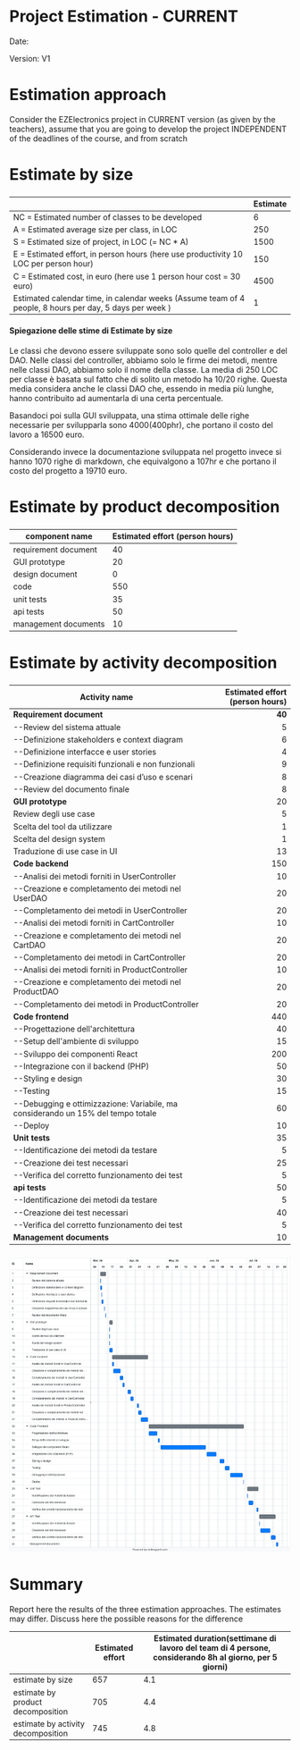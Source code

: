 # Project Estimation - CURRENT
Date:

Version: V1


# Estimation approach
Consider the EZElectronics  project in CURRENT version (as given by the teachers), assume that you are going to develop the project INDEPENDENT of the deadlines of the course, and from scratch
# Estimate by size
### 
|             | Estimate                        |             
| ----------- | ------------------------------- |  
| NC =  Estimated number of classes to be developed   |             6                |             
|  A = Estimated average size per class, in LOC       |           250              | 
| S = Estimated size of project, in LOC (= NC * A) |              1500 |
| E = Estimated effort, in person hours (here use productivity 10 LOC per person hour)  |                  150                    |   
| C = Estimated cost, in euro (here use 1 person hour cost = 30 euro) | 4500 | 
| Estimated calendar time, in calendar weeks (Assume team of 4 people, 8 hours per day, 5 days per week ) |      1              |               

#### Spiegazione delle stime di Estimate by size
Le classi che devono essere sviluppate sono solo quelle del controller e del DAO. Nelle classi del controller, abbiamo solo le firme dei metodi, mentre nelle classi DAO, abbiamo solo il nome della classe. La media di 250 LOC per classe è basata sul fatto che di solito un metodo ha 10/20 righe. Questa media considera anche le classi DAO che, essendo in media più lunghe, hanno contribuito ad aumentarla di una certa percentuale.

Basandoci poi sulla GUI sviluppata, una stima ottimale delle righe necessarie per svilupparla sono 4000(400phr), che portano il costo del lavoro a 16500 euro.

Considerando invece la documentazione sviluppata nel progetto invece si hanno 1070 righe di markdown, che equivalgono a 107hr e che portano il costo del progetto a 19710 euro.


# Estimate by product decomposition
### 
|         component name    | Estimated effort (person hours)   |             
| ----------- | ------------------------------- | 
| requirement document   | 40 |
| GUI prototype |20|
| design document |0|
| code |550|
| unit tests | 35 |
| api tests | 50 |
| management documents  | 10|



# Estimate by activity decomposition
### 
|         Activity name    | Estimated effort (person hours)   |             
| ---------------------------- | -------------------------------: | 
|**Requirement document**    | **40** |
| --Review del sistema attuale| 5 |
| --Definizione stakeholders e context diagram| 6 |
| --Definizione interfacce e user stories| 4 |
| --Definizione requisiti funzionali e non funzionali| 9 |
| --Creazione diagramma dei casi d’uso e scenari| 8 |
| --Review del documento finale| 8 |
| **GUI prototype** |20|
| Review degli use case | 5 |
| Scelta del tool da utilizzare | 1 |
| Scelta del design system | 1 |
| Traduzione di use case in UI | 13 |
| **Code backend** |150|
| --Analisi dei metodi forniti in UserController| 10|
| --Creazione e completamento dei metodi nel UserDAO| 20|
| --Completamento dei metodi in UserController| 20|
| --Analisi dei metodi forniti in CartController| 10 |
| --Creazione e completamento dei metodi nel CartDAO| 20|
| --Completamento dei metodi in CartController| 20|
| --Analisi dei metodi forniti in ProductController| 10|
| --Creazione e completamento dei metodi nel ProductDAO| 20|
| --Completamento dei metodi in ProductController| 20 |
| **Code frontend**|440|
| --Progettazione dell'architettura| 40|
| --Setup dell'ambiente di sviluppo| 15|
| --Sviluppo dei componenti React| 200 |
| --Integrazione con il backend (PHP)| 50 |
| --Styling e design| 30 |
| --Testing| 15 |
| --Debugging e ottimizzazione: Variabile, ma considerando un 15% del tempo totale | 60 |
| --Deploy| 10 |
| **Unit tests** | 35 |
| --Identificazione dei metodi da testare|5|
| --Creazione dei test necessari|25|0
| --Verifica del corretto funzionamento dei test|5|
| **api tests** | 50 |
| --Identificazione dei metodi da testare|5|
| --Creazione dei test necessari|40|
| --Verifica del corretto funzionamento dei test|5|
| **Management documents**  | 10 |
###
![alt text](Immagini/gantt.png)

# Summary

Report here the results of the three estimation approaches. The  estimates may differ. Discuss here the possible reasons for the difference

|             | Estimated effort                        |   Estimated duration(settimane di lavoro del team di 4 persone, considerando 8h al giorno, per 5 giorni) |          
| ----------- | ------------------------------- | ---------------|
| estimate by size |657|4.1|
| estimate by product decomposition |705|4.4|
| estimate by activity decomposition |745|4.8|

